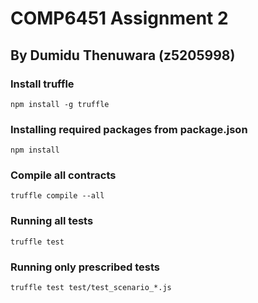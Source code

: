 # COMP6451 Assignment 2
## By Dumidu Thenuwara (z5205998)

### Install truffle
```
npm install -g truffle
```

### Installing required packages from package.json
```
npm install
```

### Compile all contracts
```
truffle compile --all
```

### Running all tests
```
truffle test
```

### Running only prescribed tests
```
truffle test test/test_scenario_*.js
```


